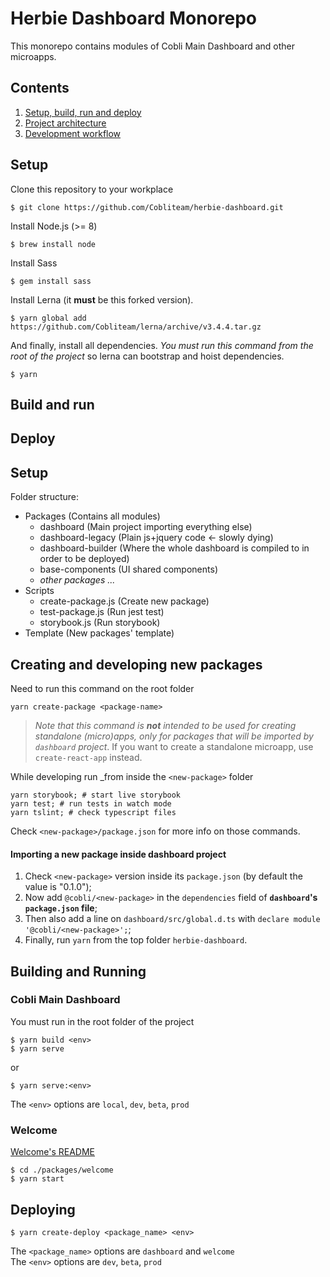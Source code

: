 # Herbie Dashboard Monorepo
This monorepo contains modules of Cobli Main Dashboard and other microapps.

## Contents
1. [Setup, build, run and deploy](#setup)
2. [Project architecture](#project-architecture)
2. [Development workflow](#development-workflow)

## Setup
Clone this repository to your workplace

```
$ git clone https://github.com/Cobliteam/herbie-dashboard.git
```

Install Node.js (>= 8)
```
$ brew install node
```

Install Sass
```
$ gem install sass
```

Install Lerna (it **must** be this forked version).
```
$ yarn global add https://github.com/Cobliteam/lerna/archive/v3.4.4.tar.gz
```

And finally, install all dependencies. _You must run this command from the root of the project_ so lerna can bootstrap and hoist dependencies.
```
$ yarn
```

## Build and run

## Deploy


## Setup
Folder structure:

- Packages (Contains all modules)
  - dashboard (Main project importing everything else)
  - dashboard-legacy (Plain js+jquery code <- slowly dying)
  - dashboard-builder (Where the whole dashboard is compiled to in order to be deployed)
  - base-components (UI shared components)
  - _other packages ..._
- Scripts
  - create-package.js (Create new package)
  - test-package.js (Run jest test)
  - storybook.js (Run storybook)
- Template (New packages' template)

## Creating and developing new packages

Need to run this command on the root folder

```
yarn create-package <package-name>
```

> _Note that this command is **not** intended to be used for creating standalone (micro)apps, only for packages that will be imported by `dashboard` project_. If you want to create a standalone microapp, use `create-react-app` instead.

While developing run _from inside the `<new-package>` folder
```
yarn storybook; # start live storybook
yarn test; # run tests in watch mode
yarn tslint; # check typescript files
```

Check `<new-package>/package.json` for more info on those commands.

#### Importing a new package inside dashboard project

1. Check `<new-package>` version inside its `package.json` (by default the value is "0.1.0");
2. Now add `@cobli/<new-package>` in the `dependencies` field of **`dashboard`'s `package.json` file**;
3. Then also add a line on `dashboard/src/global.d.ts` with `declare module '@cobli/<new-package>';`;
4. Finally, run `yarn` from the top folder `herbie-dashboard`.

## Building and Running

### Cobli Main Dashboard

You must run in the root folder of the project

```
$ yarn build <env>
$ yarn serve
```

or

```
$ yarn serve:<env>
```

The `<env>` options are `local`, `dev`, `beta`, `prod`

### Welcome

[Welcome's README](packages/welcome/README.md)

```
$ cd ./packages/welcome
$ yarn start
```

## Deploying

```
$ yarn create-deploy <package_name> <env>
```

The `<package_name>` options are `dashboard` and `welcome`<br>
The `<env>` options are `dev`, `beta`, `prod`

